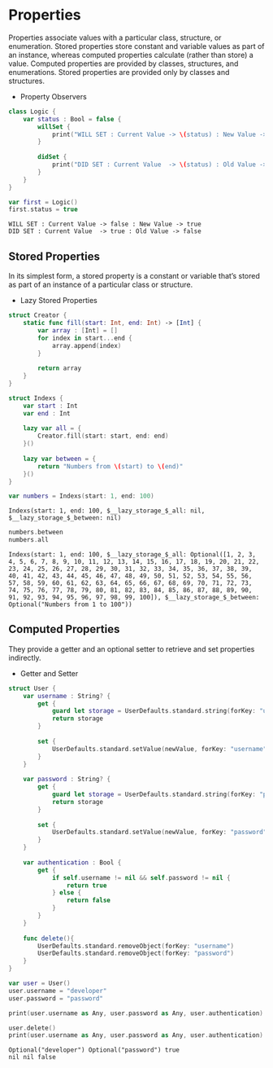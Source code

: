 # Properties
Properties associate values with a particular class, structure, or enumeration. 
Stored properties store constant and variable values as part of an instance, whereas computed properties calculate (rather than store) a value. 
Computed properties are provided by classes, structures, and enumerations. Stored properties are provided only by classes and structures.

- Property Observers
```swift
class Logic {
    var status : Bool = false {
        willSet {
            print("WILL SET : Current Value -> \(status) : New Value -> \(newValue)")
        }
        
        didSet {
            print("DID SET : Current Value  -> \(status) : Old Value -> \(oldValue)")
        }
    }
}

var first = Logic()
first.status = true
```

```
WILL SET : Current Value -> false : New Value -> true
DID SET : Current Value  -> true : Old Value -> false
```

## Stored Properties
In its simplest form, a stored property is a constant or variable that’s stored as part of an instance of a particular class or structure.

- Lazy Stored Properties
```swift
struct Creator {
    static func fill(start: Int, end: Int) -> [Int] {
        var array : [Int] = []
        for index in start...end {
            array.append(index)
        }
        
        return array
    }
}

struct Indexs {
    var start : Int
    var end : Int
    
    lazy var all = {
        Creator.fill(start: start, end: end)
    }()
    
    lazy var between = {
        return "Numbers from \(start) to \(end)"
    }()
}
```
```swift
var numbers = Indexs(start: 1, end: 100)
```
```
Indexs(start: 1, end: 100, $__lazy_storage_$_all: nil, $__lazy_storage_$_between: nil)
```
```swift
numbers.between
numbers.all
```
```
Indexs(start: 1, end: 100, $__lazy_storage_$_all: Optional([1, 2, 3, 4, 5, 6, 7, 8, 9, 10, 11, 12, 13, 14, 15, 16, 17, 18, 19, 20, 21, 22, 23, 24, 25, 26, 27, 28, 29, 30, 31, 32, 33, 34, 35, 36, 37, 38, 39, 40, 41, 42, 43, 44, 45, 46, 47, 48, 49, 50, 51, 52, 53, 54, 55, 56, 57, 58, 59, 60, 61, 62, 63, 64, 65, 66, 67, 68, 69, 70, 71, 72, 73, 74, 75, 76, 77, 78, 79, 80, 81, 82, 83, 84, 85, 86, 87, 88, 89, 90, 91, 92, 93, 94, 95, 96, 97, 98, 99, 100]), $__lazy_storage_$_between: Optional("Numbers from 1 to 100"))
```
## Computed Properties
They provide a getter and an optional setter to retrieve and set properties indirectly.

- Getter and Setter
```swift
struct User {
    var username : String? {
        get {
            guard let storage = UserDefaults.standard.string(forKey: "username") else { return nil }
            return storage
        }
        
        set {
            UserDefaults.standard.setValue(newValue, forKey: "username")
        }
    }
    
    var password : String? {
        get {
            guard let storage = UserDefaults.standard.string(forKey: "password") else { return nil }
            return storage
        }
        
        set {
            UserDefaults.standard.setValue(newValue, forKey: "password")
        }
    }
    
    var authentication : Bool {
        get {
            if self.username != nil && self.password != nil {
                return true
            } else {
                return false
            }
        }
    }
    
    func delete(){
        UserDefaults.standard.removeObject(forKey: "username")
        UserDefaults.standard.removeObject(forKey: "password")
    }
}

var user = User()
user.username = "developer"
user.password = "password"

print(user.username as Any, user.password as Any, user.authentication)

user.delete()
print(user.username as Any, user.password as Any, user.authentication)
```
```
Optional("developer") Optional("password") true
nil nil false
```
